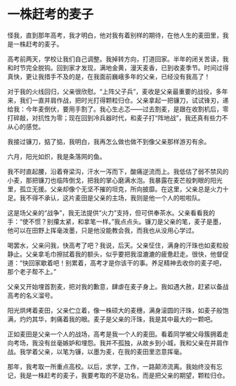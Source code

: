 # 一株赶考的麦子

怪我，直到那年高考，我才明白，他对我有着别样的期待，在他人生的麦田里，我是一株赶考的麦子。 

高考前两天，学校让我们自己调整。我掉转方向，打道回家。半年的闭关苦读，我和时节完全脱钩。回到家才发现，满地金黄，漫天麦香，已到收麦季节。时间过得真快，更让我措手不及的是，在我面前巍峨多年的父亲，已经没有我高了！ 

对于我的火线回归，父亲很欣慰。“上阵父子兵”，麦收是父亲最重要的战役，多年来，我们一直并肩作战，把时光打得颗粒归仓。父亲拿起一把镰刀，试试锋刃，递给我：今年麦倒伏，要用手割了。我心生忐忑——过去割麦，是跟在收割机后，零打碎敲，对抗性为零；现在回到冷兵器时代，和麦子打“阵地战”，我还真有些力不从心的感觉。 

我接过镰刀，掂了掂，我明白，我再怎么做也做不到像父亲那样游刃有余。 

六月，阳光如炽，我是条落网的鱼。 

我不时直起腰，沿着脊梁沟，汗水一泻而下，酸痛逆流而上。我低估了弱不禁风的小麦，那把镰刀也临阵倒戈，把我的掌心磨满水泡。我暴露在麦芒般刺眼的阳光里，孤立无援。父亲却像个无坚不摧的坦克，所向披靡。在这里，父亲总是火力十足。我不得不承认，这片麦田是父亲的主场，我则是他一个人的啦啦队。 

这是场父亲的“战争”，我无法提供“火力”支持，但可供奉茶水。父亲看看我的手：“使不惯？别攥太紧，和拿笔一样。”我点点头。镰刀是父亲的笔，麦子是墨，他可以在田野上挥毫泼墨，只是他没能教会我，而我也从没用心学过。 

喝罢水，父亲问我，快高考了吧？我说，后天。父亲怔住，满身的汗珠也如麦粒般静止。父亲拿毛巾擦拭着我的额头，似乎要把我湿漉漉的疲惫赶走。很快，他督促道：“快回家歇着吧！别累着，高考才是你该干的事。养足精神去收你的麦子吧，那个老子帮不上。” 

父亲又开始埋首割麦，把对我的歉意，肆虐在麦子身上。我如遇大赦，赶紧以备战高考的名义溜号。 

阳光烘烤着麦田，父亲伫立着，像一株硕大的麦穗，满身滚圆的汗珠，如麦子般饱满，灼灼其华，刺痛着我的眼。麦子是父亲的汗珠，我是其中最大的一颗吧。 

正如麦田是父亲一个人的战场，高考是我一个人的麦田。看着同学被父母簇拥着走向考场，我没有丝毫嫉妒和埋怨。我并不孤独，从故乡到小城，我和父亲在并肩作战。我学着父亲，以笔为镰，以墨为麦，在我的麦田里恣意挥毫。 

那年，我考取一所重点高校。以后，求学，工作，一路颠沛流离。我始终没有忘记，我是一株赶考的麦子，我要考取的不是功名，而是把父亲的期望，颗粒归仓。